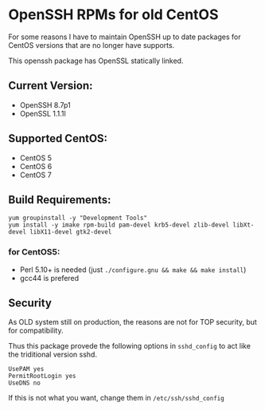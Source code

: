 # OpenSSH RPMs for old CentOS

For some reasons I have to maintain OpenSSH up to date packages for CentOS versions that are no longer have supports.

This openssh package has OpenSSL statically linked.

## Current Version:

- OpenSSH 8.7p1
- OpenSSL 1.1.1l

## Supported CentOS:

- CentOS 5
- CentOS 6
- CentOS 7

## Build Requirements:

```
yum groupinstall -y "Development Tools"
yum install -y imake rpm-build pam-devel krb5-devel zlib-devel libXt-devel libX11-devel gtk2-devel
```

### for CentOS5:

- Perl 5.10+ is needed (just `./configure.gnu && make && make install`)
- gcc44 is prefered

## Security

As OLD system still on production, the reasons are not for TOP security, but for compatibility.

Thus this package provede the following options in `sshd_config` to act like the triditional version sshd.

```
UsePAM yes
PermitRootLogin yes
UseDNS no
```

If this is not what you want, change them in `/etc/ssh/sshd_config`
